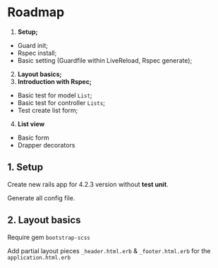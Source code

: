# Roadmap
 1. **Setup;**
  * Guard init;
  * Rspec install;
  * Basic setting (Guardfile within LiveReload, Rspec generate);
 2. **Layout basics;**
 3. **Introduction with Rspec;**
  * Basic test for model `List`;
  * Basic test for controller `Lists`;
  * Test create list form;
 4. **List view**
  * Basic form 
  * Drapper decorators
## 1. Setup
Create new rails app for 4.2.3 version without **test unit**.

Generate all config file.

## 2. Layout basics
Require gem `bootstrap-scss`

Add partial layout pieces `_header.html.erb` & `_footer.html.erb` for the `application.html.erb`

